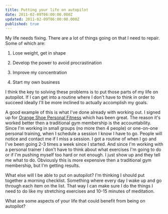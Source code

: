 ```yaml
---
title: Putting your life on autopilot
date: 2011-02-09T06:00:00.000Z
updated: 2011-02-09T06:00:00.000Z
published: true
---
```


My life needs fixing.  There are a lot of things going on that I need to repair.  Some of which are:

1. Lose weight, get in shape

2. Develop the power to avoid procrastination

3. Improve my concentration

4. Start my own business

I think the key to solving these problems is to put those parts of my life on autopilot.  If I can get into a routine where I don't have to think in order to succeed ideally I'll be more inclined to actually accomplish my goals.

A good example of this is what I've done already with working out.  I signed up for [Orange Shoe Personal Fitness](http://orangeshoe.com/) which has been great.  The reason it's worked better then a traditional gym membership is the accountability.  Since I'm working in small groups (no more then 4 people) or one-on-one personal training, when I schedule a session I know I have to go.  People will notice and contact me if I miss a session.  I got a routine of when I go and I've been going 2-3 times a week since I started.  And since I'm working with a personal trainer I don't have to think about what exercises I'm going to do or if I'm pushing myself too hard or not enough.  I just show up and they tell me what to do.  Obviously this is more expensive then a traditional gym membership, but I'm getting results.

What else will I be able to put on autopilot?  I'm thinking I should put together a morning checklist.  Something where every day I wake up and go through each item on the list.  That way I can make sure I do the things I need to do like my stretching exercises and 10-15 minutes of meditation.

What are some aspects of your life that could benefit from being on autopilot?

